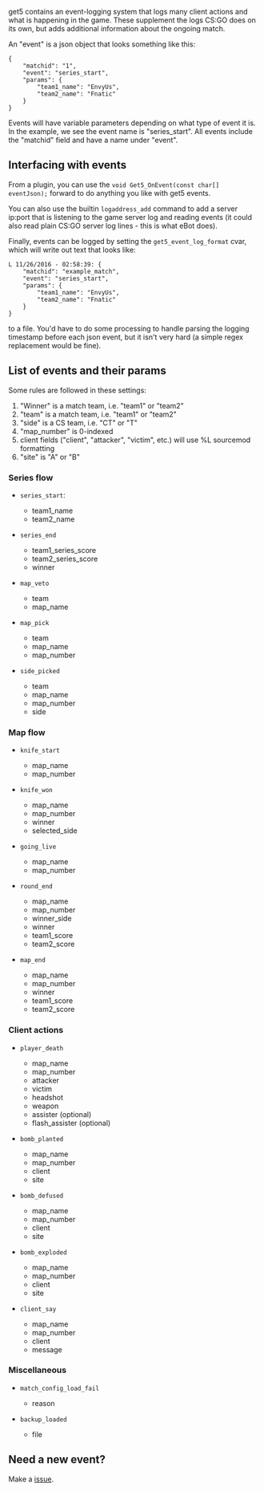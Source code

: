 get5 contains an event-logging system that logs many client actions and what is happening in the game. These supplement the logs CS:GO does on its own, but adds additional information about the ongoing match.

An "event" is a json object that looks something like this:
```
{
    "matchid": "1",
    "event": "series_start",
    "params": {
        "team1_name": "EnvyUs",
        "team2_name": "Fnatic"
    }
}
```

Events will have variable parameters depending on what type of event it is. In the example, we see the event name is "series_start". All events include the "matchid" field and have a name under "event".

## Interfacing with events

From a plugin, you can use the ``void Get5_OnEvent(const char[] eventJson);`` forward to do anything you like with get5 events. 

You can also use the builtin ``logaddress_add`` command to add a server ip:port that is listening to the game server log and reading events (it could also read plain CS:GO server log lines - this is what eBot does).

Finally, events can be logged by setting the ``get5_event_log_format`` cvar, which will write out text that looks like:
```
L 11/26/2016 - 02:58:39: {
    "matchid": "example_match",
    "event": "series_start",
    "params": {
        "team1_name": "EnvyUs",
        "team2_name": "Fnatic"
    }
}
```
to a file. You'd have to do some processing to handle parsing the logging timestamp before each json event, but it isn't very hard (a simple regex replacement would be fine).  


## List of events and their params

Some rules are followed in these settings:

1. "Winner" is a match team, i.e. "team1" or "team2"
1. "team" is a match team, i.e. "team1" or "team2"
1. "side" is a CS team, i.e. "CT" or "T"
1. "map_number" is 0-indexed
1. client fields ("client", "attacker", "victim", etc.) will use %L sourcemod formatting
1. "site" is "A" or "B"

### Series flow
- ``series_start``:
    * team1_name
    * team2_name

- ``series_end``
    * team1_series_score
    * team2_series_score
    * winner 

- ``map_veto``
    * team 
    * map_name

- ``map_pick``
    * team 
    * map_name
    * map_number

- ``side_picked``
    * team
    * map_name
    * map_number
    * side 

### Map flow
- ``knife_start``
    * map_name
    * map_number

- ``knife_won``
    * map_name
    * map_number
    * winner
    * selected_side
    
- ``going_live``
    * map_name
    * map_number
    
- ``round_end``
    * map_name
    * map_number
    * winner_side
    * winner
    * team1_score
    * team2_score
    
- ``map_end``
    * map_name
    * map_number
    * winner
    * team1_score
    * team2_score
    

### Client actions
- ``player_death``
    * map_name
    * map_number
    * attacker
    * victim
    * headshot
    * weapon
    * assister (optional)
    * flash_assister (optional)
    
- ``bomb_planted``
    * map_name
    * map_number
    * client
    * site
    
- ``bomb_defused``
    * map_name
    * map_number
    * client
    * site
    
- ``bomb_exploded``
    * map_name
    * map_number
    * client
    * site
    
- ``client_say``
    * map_name
    * map_number
    * client
    * message
    

### Miscellaneous 
- ``match_config_load_fail``
    * reason
    
- ``backup_loaded``
    * file


## Need a new event?
Make a [issue](https://github.com/splewis/get5/issues/new).